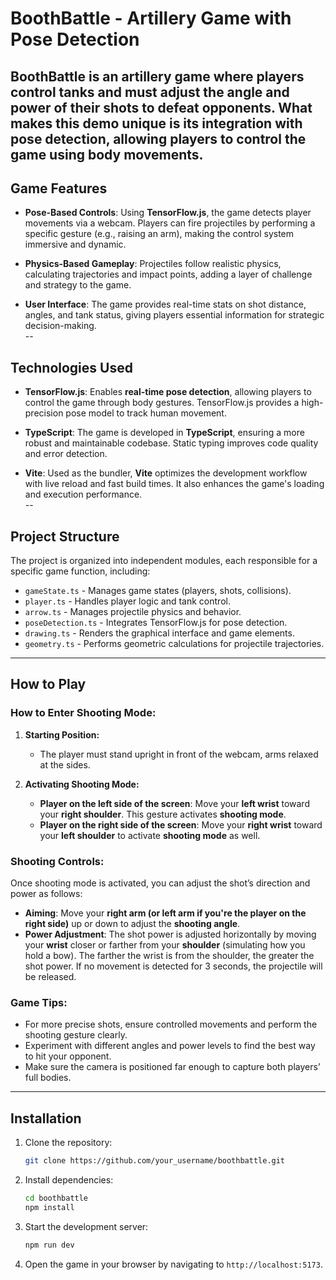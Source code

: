 
# **BoothBattle - Artillery Game with Pose Detection**  

**BoothBattle** is an artillery game where players control tanks and must adjust the angle and power of their shots to defeat opponents. What makes this demo unique is its integration with **pose detection**, allowing players to control the game using body movements.  
--
## **Game Features**  

- **Pose-Based Controls**: Using **TensorFlow.js**, the game detects player movements via a webcam. Players can fire projectiles by performing a specific gesture (e.g., raising an arm), making the control system immersive and dynamic.  

- **Physics-Based Gameplay**: Projectiles follow realistic physics, calculating trajectories and impact points, adding a layer of challenge and strategy to the game.  

- **User Interface**: The game provides real-time stats on shot distance, angles, and tank status, giving players essential information for strategic decision-making.  
--
## **Technologies Used**  

- **TensorFlow.js**: Enables **real-time pose detection**, allowing players to control the game through body gestures. TensorFlow.js provides a high-precision pose model to track human movement.  

- **TypeScript**: The game is developed in **TypeScript**, ensuring a more robust and maintainable codebase. Static typing improves code quality and error detection.  

- **Vite**: Used as the bundler, **Vite** optimizes the development workflow with live reload and fast build times. It also enhances the game's loading and execution performance.  
--
## **Project Structure**  

The project is organized into independent modules, each responsible for a specific game function, including:  

- `gameState.ts` - Manages game states (players, shots, collisions).  
- `player.ts` - Handles player logic and tank control.  
- `arrow.ts` - Manages projectile physics and behavior.  
- `poseDetection.ts` - Integrates TensorFlow.js for pose detection.  
- `drawing.ts` - Renders the graphical interface and game elements.  
- `geometry.ts` - Performs geometric calculations for projectile trajectories.  
---
## **How to Play**  

### **How to Enter Shooting Mode:**  

1. **Starting Position:**  
   - The player must stand upright in front of the webcam, arms relaxed at the sides.  

2. **Activating Shooting Mode:**  
   - **Player on the left side of the screen**: Move your **left wrist** toward your **right shoulder**. This gesture activates **shooting mode**.  
   - **Player on the right side of the screen**: Move your **right wrist** toward your **left shoulder** to activate **shooting mode** as well.  

### **Shooting Controls:**  

Once shooting mode is activated, you can adjust the shot’s direction and power as follows:  

- **Aiming**: Move your **right arm (or left arm if you're the player on the right side)** up or down to adjust the **shooting angle**.  
- **Power Adjustment**: The shot power is adjusted horizontally by moving your **wrist** closer or farther from your **shoulder** (simulating how you hold a bow). The farther the wrist is from the shoulder, the greater the shot power. If no movement is detected for 3 seconds, the projectile will be released.  

### **Game Tips:**  
- For more precise shots, ensure controlled movements and perform the shooting gesture clearly.  
- Experiment with different angles and power levels to find the best way to hit your opponent.  
- Make sure the camera is positioned far enough to capture both players’ full bodies.
---
## **Installation**  

1. Clone the repository:  
    ```bash
    git clone https://github.com/your_username/boothbattle.git
    ```  

2. Install dependencies:  
    ```bash
    cd boothbattle
    npm install
    ```  

3. Start the development server:  
    ```bash
    npm run dev
    ```  

4. Open the game in your browser by navigating to `http://localhost:5173`.  
